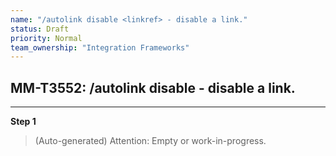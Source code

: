 ```yaml
---
name: "/autolink disable <linkref> - disable a link."
status: Draft
priority: Normal
team_ownership: "Integration Frameworks"
---
```


## MM-T3552: /autolink disable <linkref> - disable a link.

---

**Step 1**

> (Auto-generated) Attention: Empty or work-in-progress.
